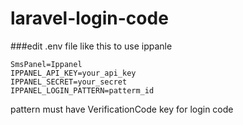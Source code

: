 # laravel-login-code
###edit .env file like this to use ippanle 
```
SmsPanel=Ippanel
IPPANEL_API_KEY=your_api_key
IPPANEL_SECRET=your_secret
IPPANEL_LOGIN_PATTERN=patterm_id
```
pattern must have VerificationCode key for login code
